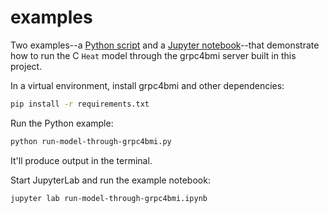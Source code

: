 # examples

Two examples--a [Python script](./run-model-through-grpc4bmi.py)
and a [Jupyter notebook](./run-model-through-grpc4bmi.ipynb)--that demonstrate how to run
the C `Heat` model through the grpc4bmi server built in this project.

In a virtual environment,
install grpc4bmi and other dependencies:
```sh
pip install -r requirements.txt
```

Run the Python example:
```sh
python run-model-through-grpc4bmi.py
```
It'll produce output in the terminal.

Start JupyterLab and run the example notebook:
```sh
jupyter lab run-model-through-grpc4bmi.ipynb
```
